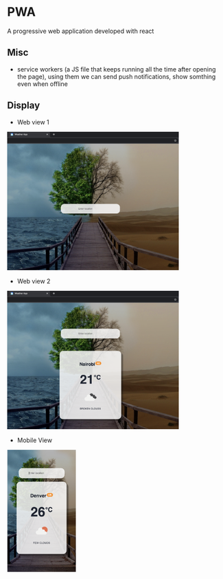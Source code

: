 # PWA
A progressive web application developed with react


## Misc
- service workers (a JS file that keeps running all the time after opening the page), using them we can send push notifications, show somthing even when offline


## Display
- Web view 1

<img src='public/images/web-view1.png' width='400px'>

- Web view 2

<img src='public/images/web-view2.png' width='400px'>

- Mobile View

<img src='public/images/mobile-view1.png' width='160px'>